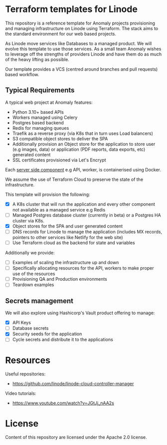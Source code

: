 # Terraform templates for Linode

This repository is a reference template for Anomaly projects provisioning and managing infrastructure on Linode using Terraform. The stack aims to the standard environment for our web based projects.

As Linode move services like Databases to a managed product. We will evolve this template to use those services. As a small team Anomaly wishes to leverage off the strengths of providers Linode and have them do as much of the heavy lifting as possible.

Our template provides a VCS (centred around branches and pull requests) based workflow.
## Typical Requirements

A typical web project at Anomaly features:

- Python 3.10+ based APIs
- Workers managed using Celery
- Postgres based backend
- Redis for managing queues
- Traefik as a reverse proxy (via K8s that in turn uses Load balancers)
- S3 compatible object stores to deliver the SPA
- Additionally provision an Object store for the application to store user (e.g images, data) or application (PDF reports, data exports, etc) generated content
- SSL certificates provisioned via Let's Encrypt

Each [server side component](https://github.com/anomaly/lab-python-server) e.g API, worker, is containerised using Docker.

We assume the use of Terraform Cloud to preserve the state of the infrastructure.

This template will provision the following:
- [X] A K8s cluster that will run the application and every other component not available as a managed service e.g Redis
- [ ] Managed Postgres database cluster (currently in beta) or a Postgres HA cluster via K8s.
- [X] Object stores for the SPA and user generated content
- [ ] DNS records for Linode to manage the application (includes MX records, pointers to other services like Netlify for the web site)
- [ ] Use Terraform cloud as the backend for state and variables

Additionally we provide:

- [ ] Examples of scaling the infrastructure up and down
- [ ] Specifically allocating resources for the API, workers to make proper use of the resources
- [ ] Provisioning QA and Production environments
- [ ] Teardown examples

## Secrets management

We will also explore using Hashicorp's Vault product offering to manage:
- [X] API Keys
- [ ] Database secrets
- [X] Security seeds for the application
- [ ] Cycle secrets and distribute it to the applications

# Resources

Useful repositories:
- https://github.com/linode/linode-cloud-controller-manager


Video tutorials:
- https://www.youtube.com/watch?v=JGtJj_nAA2s

# License
Content of this repository are licensed under the Apache 2.0 license.
